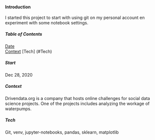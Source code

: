 #### Introduction 
I started this project to start with using git on my personal account en experiment with some notebook settings.

##### Table of Contents  
[Date](#Start)  
[Context](#Context) 
[Tech] (#Tech)

##### Start
Dec 28, 2020

##### Context
Drivendata.org is a company that hosts online challenges for social data science projects. 
One of the projects includes analyzing the workage of waterpumps.

##### Tech
Git, venv, jupyter-notebooks, pandas, sklearn, matplotlib

